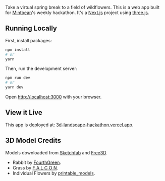 Take a virtual spring break to a field of wildflowers. This is a web app built for [Mintbean](https://mintbean.io/)'s weekly hackathon. It's a [Next.js](https://nextjs.org/) project using [three.js](https://threejs.org/).

## Running Locally

First, install packages:

```bash
npm install
# or
yarn
```

Then, run the development server:

```bash
npm run dev
# or
yarn dev
```

Open [http://localhost:3000](http://localhost:3000) with your browser.

## View it Live

This app is deployed at: [3d-landscape-hackathon.vercel.app](https://3d-landscape-hackathon.vercel.app/).

## 3D Model Credits

Models downloaded from [Sketchfab](https://sketchfab.com/) and [Free3D](https://free3d.com/).
- Rabbit by [FourthGreen](https://sketchfab.com/FourthGreen).
- Grass by [F A L C O N](https://sketchfab.com/qewr1324).
- Individual Flowers by [printable_models](https://free3d.com/user/printable_models).

